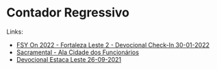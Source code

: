 # Contador Regressivo
Links:

- [FSY On 2022 - Fortaleza Leste 2 - Devocional Check-In 30-01-2022](/contadores/fsyon2022-fortaleza-leste-2-devocional-checkin-30-01-2022/)
- [Sacramental - Ala Cidade dos Funcionários](/contadores/ala-cidade-dos-funcionarios/)
- [Devocional Estaca Leste 26-09-2021](/contadores/devocional-26-09-2021/)
